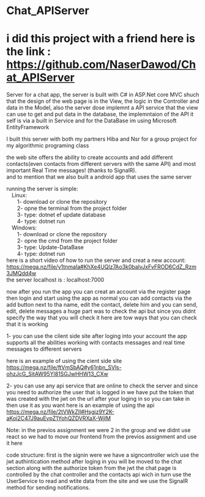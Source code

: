 # Chat_APIServer
# i did this project with a friend here is the link : https://github.com/NaserDawod/Chat_APIServer

Server for a chat app, the server is built with C# in ASP.Net core MVC shuch that the design of the web page is in the View, the logic in the Controller and data in the Model, also the server dose implemnt a API service that the view can use to get and put data in the database, the implemntaion of the API it self is via a built in Service and for the DataBase im using Microsoft EntityFramework </br>

I built this server with both my partners Hiba and Nsr for a group project for my algorithmic programing class

the web site offers the ability to create accounts and add different contacts(even contacts from different servers with the same API) and most important Real Time messages! (thanks to SignalR).</br>
and to mention that we also built a android app that uses the same server</br>

running the server is simple:</br>
&emsp;Linux:</br>
&emsp;&emsp;1- download or clone the repository</br>
&emsp;&emsp;2- opne the terminal from the project folder</br>
&emsp;&emsp;3- type: dotnet ef update database</br>
&emsp;&emsp;4- type: dotnet run</br>
&emsp;Windows:</br>
&emsp;&emsp;1- download or clone the repository</br>
&emsp;&emsp;2- opne the cmd from the project folder</br>
&emsp;&emsp;3- type: Update-DataBase</br>
&emsp;&emsp;4- type: dotnet run</br>
here is a short video of how to run the server and creat a new account: https://mega.nz/file/y1tnmaIa#KhXe4UQlz7Ao3k0balvJxFvFROD6CdZ_Rzm3JMQdd4w </br>
the server localhost is : localhost:7000

now after you run the app you can creat an account via the register page then login and start using the app as normal you can add contacts via the add button next to tha name, edit the contact, delete him and you can send, edit, delete messages a huge part was to check the api but since you didnt specify the way that you will check it here are tow ways that you can check that it is working

1- you can use the cilent side site after loging into your account the app supports all the abilities working with contacts messages and real time messages to different servers

here is an example of using the cient side site https://mega.nz/file/ftVmSbAQ#y61nbn_SVls-ohzJcG_SitAW95Yl81SGJwHHW13_CXw

2- you can use any api service that are online to check the server and since you need to authorize the user that is logged in we have put the token that was created with the jwt on the url after your loging in so you can take in then use it as you want here is an example of using the api https://mega.nz/file/2tVWkZII#Hsgjz9Y2K-aKoi2C47J9auEvpZ1YohQZDVRXaX-WjlM

Note: in the previos assignment we were 2 in the group and we didnt use react so we had to move our frontend from the previos assignment and use it here

code structure: first is the signin were we have a signcontroller wich use the jwt authintication method after loging in you will be moved to the chat section along with the authorize token from the jwt the chat page is controlled by the chat controller and the contacts api wich in turn use the UserService to read and wtite data from the site and we use the SignalR method for sending notifications.
